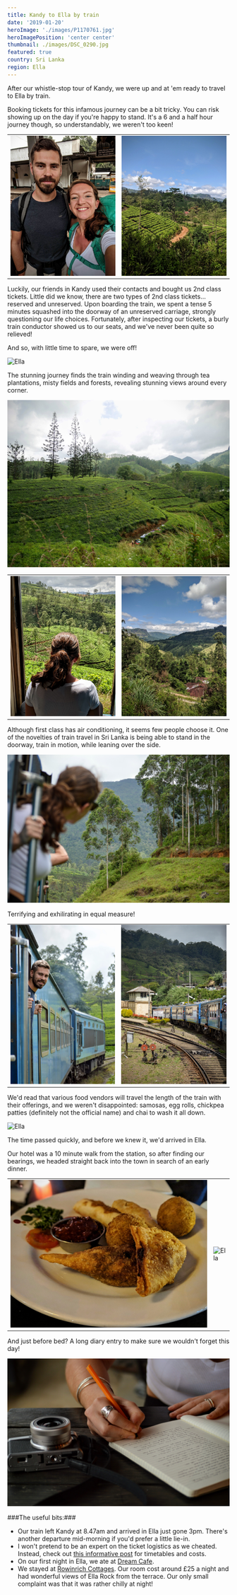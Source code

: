 ```yaml
---
title: Kandy to Ella by train
date: '2019-01-20'
heroImage: './images/P1170761.jpg'
heroImagePosition: 'center center'
thumbnail: ./images/DSC_0290.jpg
featured: true
country: Sri Lanka
region: Ella
---
```


After our whistle-stop tour of Kandy, we were up and at 'em ready to travel to Ella by train.

Booking tickets for this infamous journey can be a bit tricky. You can risk showing up on the day if you're happy to stand. It's a 6 and a half hour journey though, so understandably, we weren't too keen!

|                                             |                                             |
| ------------------------------------------- | ------------------------------------------- |
| ![Ella](./images/MVIMG_20190116_083316.jpg) | ![Ella](./images/MVIMG_20190116_114258.jpg) |

Luckily, our friends in Kandy used their contacts and bought us 2nd class tickets. Little did we know, there are two types of 2nd class tickets... reserved and unreserved. Upon boarding the train, we spent a tense 5 minutes squashed into the doorway of an unreserved carriage, strongly questioning our life choices. Fortunately, after inspecting our tickets, a burly train conductor showed us to our seats, and we've never been quite so relieved!

And so, with little time to spare, we were off!

![Ella](./images/P1170598.jpg)

The stunning journey finds the train winding and weaving through tea plantations, misty fields and forests, revealing stunning views around every corner.

![Ella](./images/P1170655.jpg)

|                                                                   |                                           |
| ----------------------------------------------------------------- | ----------------------------------------- |
| ![Ella](./images/00000IMG_00000_BURST20190116124909242_COVER.jpg) | ![Ella](./images/IMG_20190116_114653.jpg) |

Although first class has air conditioning, it seems few people choose it. One of the novelties of train travel in Sri Lanka is being able to stand in the doorway, train in motion, while leaning over the side.

![Ella](./images/DSC_0251.jpg)

Terrifying and exhilirating in equal measure!

|                                |                                |
| ------------------------------ | ------------------------------ |
| ![Ella](./images/DSC_0290.jpg) | ![Ella](./images/DSC_0286.jpg) |

We'd read that various food vendors will travel the length of the train with their offerings, and we weren't disappointed: samosas, egg rolls, chickpea patties (definitely not the official name) and chai to wash it all down.

![Ella](./images/P1170859.jpg)

The time passed quickly, and before we knew it, we'd arrived in Ella.

Our hotel was a 10 minute walk from the station, so after finding our bearings, we headed straight back into the town in search of an early dinner.

|                                                                         |                                                                         |
| ----------------------------------------------------------------------- | ----------------------------------------------------------------------- |
| ![Ella](./images/00100dPORTRAIT_00100_BURST20190116184109114_COVER.jpg) | ![Ella](./images/00100dPORTRAIT_00100_BURST20190116180933199_COVER.jpg) |

And just before bed? A long diary entry to make sure we wouldn't forget this day!

![Ella](./images/DSC_0334.jpg)

###The useful bits:###

- Our train left Kandy at 8.47am and arrived in Ella just gone 3pm. There's another departure mid-morning if you'd prefer a little lie-in.
- I won't pretend to be an expert on the ticket logistics as we cheated. Instead, check out [this informative post](https://www.thecommonwanderer.com/blog/kandy-to-ella-train-guide) for timetables and costs.
- On our first night in Ella, we ate at [Dream Cafe](https://www.tripadvisor.co.uk/Restaurant_Review-g616035-d1146348-Reviews-Dream_Cafe-Ella_Uva_Province.html).
- We stayed at [Rowinrich Cottages](https://www.booking.com/hotel/lk/rowinrich-cottages.en-gb.html?aid=311076;label=rowinrich-cottages-b04XQ6GC6hzO3aE1Cf7bigS168710257188%3Apl%3Ata%3Ap1%3Ap2%3Aac%3Aap%3Aneg%3Afi%3Atiaud-285284111486%3Akwd-274349904121%3Alp9045912%3Ali%3Adec%3Adm%3Appccp%3DUmFuZG9tSVYkc2RlIyh9YdbYVqXDN8zp4gKDP9r5yHI;sid=892d1c545030dcda35843bab5b0ce701;dest_id=-2216722;dest_type=city;dist=0;group_adults=2;group_children=0;hapos=1;hpos=1;no_rooms=1;room1=A%2CA;sb_price_type=total;sr_order=popularity;srepoch=1589361988;srpvid=af254261bb5a002f;type=total;ucfs=1&#hotelTmpl). Our room cost around £25 a night and had wonderful views of Ella Rock from the terrace. Our only small complaint was that it was rather chilly at night!
